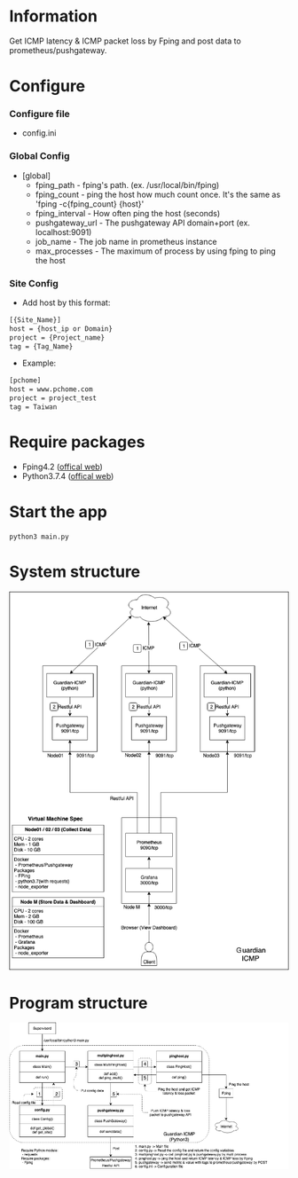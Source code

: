# Information
Get ICMP latency & ICMP packet loss by Fping and post data to prometheus/pushgateway.


# Configure
### Configure file
 - config.ini

### Global Config
 - [global]
   - fping_path - fping's path. (ex. /usr/local/bin/fping)
   - fping_count - ping the host how much count once. It's the same as 'fping -c{fping_count} {host}'
   - fping_interval - How often ping the host (seconds)
   - pushgateway_url - The pushgateway API domain+port (ex. localhost:9091)
   - job_name - The job name in prometheus instance
   - max_processes - The maximum of process by using fping to ping the host

### Site Config
 - Add host by this format:
~~~
[{Site_Name}]
host = {host_ip or Domain}
project = {Project_name}
tag = {Tag_Name}
~~~
 - Example:
~~~
[pchome]
host = www.pchome.com
project = project_test
tag = Taiwan
~~~


# Require packages
 - Fping4.2 ([offical web](https://fping.org/))
 - Python3.7.4 ([offical web](https://www.python.org/))


# Start the app
~~~
python3 main.py
~~~

# System structure
![](docs/system.png)

# Program structure
![](docs/program.png)
